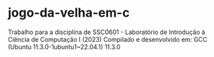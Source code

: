 # jogo-da-velha-em-c
Trabalho para a disciplina de SSC0601 - Laboratório de Introdução à Ciência de Computação I (2023)
Compilado e desenvolvido em: GCC (Ubuntu 11.3.0-1ubuntu1~22.04.1) 11.3.0

